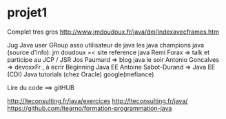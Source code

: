 # projet1

Complet tres gros 
http://www.jmdoudoux.fr/java/dej/indexavecframes.htm

Jug Java user GRoup asso utilisateur de java 
les java champions java (source d'info):
jm doudoux =< site reference java
Remi Forax => talk et participe au JCP / JSR
Jos Paumard => blog java le soir
Antonio Goncalves => devoxxFr ,  à ecrir Beginning Java EE
Antoine Sabot-Durand => Java EE (CDI)
Java tutorials (chez Oracle)
google(mefiance)

Lire du code ==> gitHUB


http://lteconsulting.fr/java/exercices
http://lteconsulting.fr/java/
https://github.com/ltearno/formation-programmation-java
